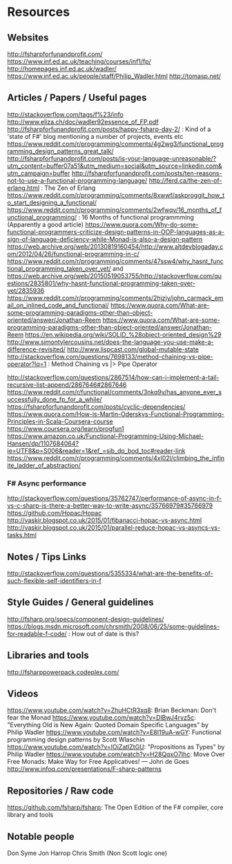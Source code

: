 # Resources

## Websites
http://fsharpforfunandprofit.com/
https://www.inf.ed.ac.uk/teaching/courses/inf1/fp/
http://homepages.inf.ed.ac.uk/wadler/
https://www.inf.ed.ac.uk/people/staff/Philip_Wadler.html
http://tomasp.net/

## Articles / Papers / Useful pages
http://stackoverflow.com/tags/f%23/info
http://www.eliza.ch/doc/wadler92essence_of_FP.pdf
http://fsharpforfunandprofit.com/posts/happy-fsharp-day-2/ : Kind of a 'state of F#' blog mentioning a number of projects, events etc
https://www.reddit.com/r/programming/comments/4g2wg3/functional_programming_design_patterns_great_talk/
http://fsharpforfunandprofit.com/posts/is-your-language-unreasonable/?utm_content=buffer07a51&utm_medium=social&utm_source=linkedin.com&utm_campaign=buffer
http://fsharpforfunandprofit.com/posts/ten-reasons-not-to-use-a-functional-programming-language/
http://ferd.ca/the-zen-of-erlang.html : The Zen of Erlang
https://www.reddit.com/r/programming/comments/8xwwf/askproggit_how_to_start_designing_a_functional/
https://www.reddit.com/r/programming/comments/2wfwqv/16_months_of_functional_programming/ : 16 Months of functional programmming (Apparently a good article)
https://www.quora.com/Why-do-some-functional-programmers-criticize-design-patterns-in-OOP-languages-as-a-sign-of-language-deficiency-while-Monad-is-also-a-design-pattern
https://web.archive.org/web/20130819160454/http://www.altdevblogaday.com/2012/04/26/functional-programming-in-c/
https://www.reddit.com/r/programming/comments/47ssw4/why_hasnt_functional_programming_taken_over_yet/ and https://web.archive.org/web/20150519053755/http://stackoverflow.com/questions/2835801/why-hasnt-functional-programming-taken-over-yet/2835936
https://www.reddit.com/r/programming/comments/2hjzjy/john_carmack_email_on_inlined_code_and_functional/
https://www.quora.com/What-are-some-programming-paradigms-other-than-object-oriented/answer/Jonathan-Reem
https://www.quora.com/What-are-some-programming-paradigms-other-than-object-oriented/answer/Jonathan-Reem
https://en.wikipedia.org/wiki/SOLID_%28object-oriented_design%29
http://www.simontylercousins.net/does-the-language-you-use-make-a-difference-revisited/
http://www.lispcast.com/global-mutable-state
http://stackoverflow.com/questions/7698133/method-chaining-vs-pipe-operator?lq=1 : Method Chaining vs |> Pipe Operator

http://stackoverflow.com/questions/2867514/how-can-i-implement-a-tail-recursive-list-append/2867646#2867646
https://www.reddit.com/r/functional/comments/3nkq9v/has_anyone_ever_successfully_done_fp_for_a_while/
https://fsharpforfunandprofit.com/posts/cyclic-dependencies/
https://www.quora.com/How-is-Martin-Oderskys-Functional-Programming-Principles-in-Scala-Coursera-course
https://www.coursera.org/learn/progfun1
https://www.amazon.co.uk/Functional-Programming-Using-Michael-Hansen/dp/1107684064?ie=UTF8&p=S006&reader=1&ref_=sib_dp_bod_toc#reader-link
https://www.reddit.com/r/programming/comments/4xl02l/climbing_the_infinite_ladder_of_abstraction/

### F# Async performance
http://stackoverflow.com/questions/35762747/performance-of-async-in-f-vs-c-sharp-is-there-a-better-way-to-write-async/35766979#35766979
https://github.com/Hopac/Hopac
http://vaskir.blogspot.co.uk/2015/01/fibanacci-hopac-vs-async.html
http://vaskir.blogspot.co.uk/2015/01/parallel-reduce-hopac-vs-asyncs-vs-tasks.html

## Notes / Tips Links
http://stackoverflow.com/questions/5355334/what-are-the-benefits-of-such-flexible-self-identifiers-in-f

## Style Guides / General guidelines
http://fsharp.org/specs/component-design-guidelines/
https://blogs.msdn.microsoft.com/chrsmith/2008/06/25/some-guidelines-for-readable-f-code/ : How out of date is this?
## Libraries and tools
http://fsharppowerpack.codeplex.com/

## Videos
https://www.youtube.com/watch?v=ZhuHCtR3xq8: Brian Beckman: Don't fear the Monad
https://www.youtube.com/watch?v=DlBwJ4rvz5c: "Everything Old is New Again: Quoted Domain Specific Languages" by Philip Wadler
https://www.youtube.com/watch?v=E8I19uA-wGY: Functional programming design patterns by Scott Wlaschin
https://www.youtube.com/watch?v=IOiZatlZtGU: "Propositions as Types" by Philip Wadler
https://www.youtube.com/watch?v=H28QqxO7Ihc: Move Over Free Monads: Make Way for Free Applicatives! — John de Goes
http://www.infoq.com/presentations/F-sharp-patterns

## Repositories / Raw code
https://github.com/fsharp/fsharp: The Open Edition of the F# compiler, core library and tools

## Notable people
Don Syme
Jon Harrop
Chris Smith (Non Scott logic one)
